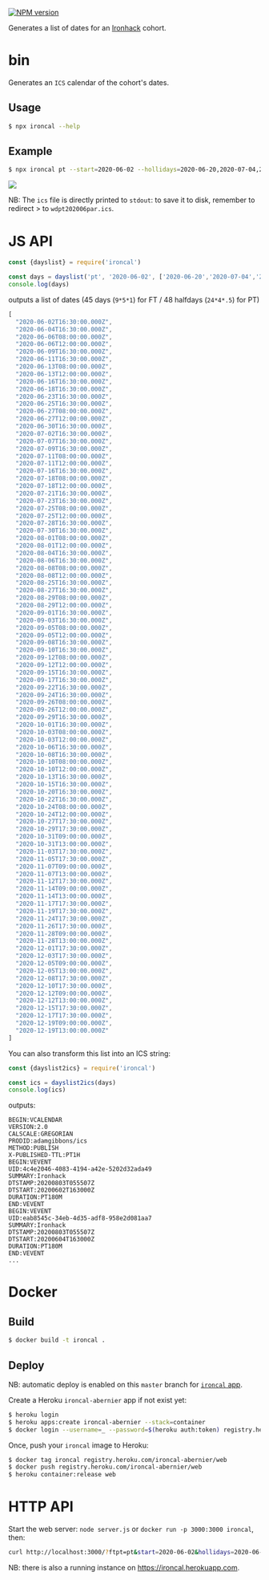 [![NPM version](https://img.shields.io/npm/v/ironcal.svg?style=flat)](https://www.npmjs.com/package/ironcal)

Generates a list of dates for an [Ironhack](https://www.ironhack.com) cohort.

# bin

Generates an `ICS` calendar of the cohort's dates.

## Usage

```sh
$ npx ironcal --help
```

## Example

```sh
$ npx ironcal pt --start=2020-06-02 --hollidays=2020-06-20,2020-07-04,2020-07-14,2020-08-11,2020-08-13,2020-08-15,2020-08-18,2020-08-20,2020-08-22,2020-09-19,2020-10-17,2020-11-10,2020-11-21 >wdpt202006par.ics
```

![](https://assets.codepen.io/67030/Screenshot+2020-08-03+at+00.50.17.png)

NB: The `ics` file is directly printed to `stdout`: to save it to disk, remember to redirect > to `wdpt202006par.ics`.

# JS API

```js
const {dayslist} = require('ironcal')

const days = dayslist('pt', '2020-06-02', ['2020-06-20','2020-07-04','2020-07-14','2020-08-11','2020-08-13','2020-08-15','2020-08-18','2020-08-20','2020-08-22','2020-09-19','2020-10-17','2020-11-10','2020-11-21'])
console.log(days)
```

outputs a list of dates (45 days (`9*5*1`) for FT / 48 halfdays (`24*4*.5`) for PT)

```js
[
  "2020-06-02T16:30:00.000Z",
  "2020-06-04T16:30:00.000Z",
  "2020-06-06T08:00:00.000Z",
  "2020-06-06T12:00:00.000Z",
  "2020-06-09T16:30:00.000Z",
  "2020-06-11T16:30:00.000Z",
  "2020-06-13T08:00:00.000Z",
  "2020-06-13T12:00:00.000Z",
  "2020-06-16T16:30:00.000Z",
  "2020-06-18T16:30:00.000Z",
  "2020-06-23T16:30:00.000Z",
  "2020-06-25T16:30:00.000Z",
  "2020-06-27T08:00:00.000Z",
  "2020-06-27T12:00:00.000Z",
  "2020-06-30T16:30:00.000Z",
  "2020-07-02T16:30:00.000Z",
  "2020-07-07T16:30:00.000Z",
  "2020-07-09T16:30:00.000Z",
  "2020-07-11T08:00:00.000Z",
  "2020-07-11T12:00:00.000Z",
  "2020-07-16T16:30:00.000Z",
  "2020-07-18T08:00:00.000Z",
  "2020-07-18T12:00:00.000Z",
  "2020-07-21T16:30:00.000Z",
  "2020-07-23T16:30:00.000Z",
  "2020-07-25T08:00:00.000Z",
  "2020-07-25T12:00:00.000Z",
  "2020-07-28T16:30:00.000Z",
  "2020-07-30T16:30:00.000Z",
  "2020-08-01T08:00:00.000Z",
  "2020-08-01T12:00:00.000Z",
  "2020-08-04T16:30:00.000Z",
  "2020-08-06T16:30:00.000Z",
  "2020-08-08T08:00:00.000Z",
  "2020-08-08T12:00:00.000Z",
  "2020-08-25T16:30:00.000Z",
  "2020-08-27T16:30:00.000Z",
  "2020-08-29T08:00:00.000Z",
  "2020-08-29T12:00:00.000Z",
  "2020-09-01T16:30:00.000Z",
  "2020-09-03T16:30:00.000Z",
  "2020-09-05T08:00:00.000Z",
  "2020-09-05T12:00:00.000Z",
  "2020-09-08T16:30:00.000Z",
  "2020-09-10T16:30:00.000Z",
  "2020-09-12T08:00:00.000Z",
  "2020-09-12T12:00:00.000Z",
  "2020-09-15T16:30:00.000Z",
  "2020-09-17T16:30:00.000Z",
  "2020-09-22T16:30:00.000Z",
  "2020-09-24T16:30:00.000Z",
  "2020-09-26T08:00:00.000Z",
  "2020-09-26T12:00:00.000Z",
  "2020-09-29T16:30:00.000Z",
  "2020-10-01T16:30:00.000Z",
  "2020-10-03T08:00:00.000Z",
  "2020-10-03T12:00:00.000Z",
  "2020-10-06T16:30:00.000Z",
  "2020-10-08T16:30:00.000Z",
  "2020-10-10T08:00:00.000Z",
  "2020-10-10T12:00:00.000Z",
  "2020-10-13T16:30:00.000Z",
  "2020-10-15T16:30:00.000Z",
  "2020-10-20T16:30:00.000Z",
  "2020-10-22T16:30:00.000Z",
  "2020-10-24T08:00:00.000Z",
  "2020-10-24T12:00:00.000Z",
  "2020-10-27T17:30:00.000Z",
  "2020-10-29T17:30:00.000Z",
  "2020-10-31T09:00:00.000Z",
  "2020-10-31T13:00:00.000Z",
  "2020-11-03T17:30:00.000Z",
  "2020-11-05T17:30:00.000Z",
  "2020-11-07T09:00:00.000Z",
  "2020-11-07T13:00:00.000Z",
  "2020-11-12T17:30:00.000Z",
  "2020-11-14T09:00:00.000Z",
  "2020-11-14T13:00:00.000Z",
  "2020-11-17T17:30:00.000Z",
  "2020-11-19T17:30:00.000Z",
  "2020-11-24T17:30:00.000Z",
  "2020-11-26T17:30:00.000Z",
  "2020-11-28T09:00:00.000Z",
  "2020-11-28T13:00:00.000Z",
  "2020-12-01T17:30:00.000Z",
  "2020-12-03T17:30:00.000Z",
  "2020-12-05T09:00:00.000Z",
  "2020-12-05T13:00:00.000Z",
  "2020-12-08T17:30:00.000Z",
  "2020-12-10T17:30:00.000Z",
  "2020-12-12T09:00:00.000Z",
  "2020-12-12T13:00:00.000Z",
  "2020-12-15T17:30:00.000Z",
  "2020-12-17T17:30:00.000Z",
  "2020-12-19T09:00:00.000Z",
  "2020-12-19T13:00:00.000Z"
]
```

You can also transform this list into an ICS string:

```js
const {dayslist2ics} = require('ironcal')

const ics = dayslist2ics(days)
console.log(ics)
```

outputs:

```
BEGIN:VCALENDAR
VERSION:2.0
CALSCALE:GREGORIAN
PRODID:adamgibbons/ics
METHOD:PUBLISH
X-PUBLISHED-TTL:PT1H
BEGIN:VEVENT
UID:4c4e2046-4083-4194-a42e-5202d32ada49
SUMMARY:Ironhack
DTSTAMP:20200803T055507Z
DTSTART:20200602T163000Z
DURATION:PT180M
END:VEVENT
BEGIN:VEVENT
UID:eab8545c-34eb-4d35-adf8-958e2d081aa7
SUMMARY:Ironhack
DTSTAMP:20200803T055507Z
DTSTART:20200604T163000Z
DURATION:PT180M
END:VEVENT
...
```

# Docker

## Build

```sh
$ docker build -t ironcal .
```

## Deploy

NB: automatic deploy is enabled on this `master` branch for [`ironcal` app](https://dashboard.heroku.com/apps/ironcal/deploy/github).

Create a Heroku `ironcal-abernier` app if not exist yet:

```sh
$ heroku login
$ heroku apps:create ironcal-abernier --stack=container
$ docker login --username=_ --password=$(heroku auth:token) registry.heroku.com
```

Once, push your `ironcal` image to Heroku:

```sh
$ docker tag ironcal registry.heroku.com/ironcal-abernier/web
$ docker push registry.heroku.com/ironcal-abernier/web
$ heroku container:release web
```

# HTTP API

Start the web server: `node server.js` or `docker run -p 3000:3000 ironcal`, then:

```sh
curl http://localhost:3000/?ftpt=pt&start=2020-06-02&hollidays=2020-06-20,2020-07-04,2020-07-14,2020-08-11,2020-08-13,2020-08-15,2020-08-18,2020-08-20,2020-08-22,2020-09-19,2020-10-17,2020-11-10,2020-11-21
```

NB: there is also a running instance on https://ironcal.herokuapp.com.